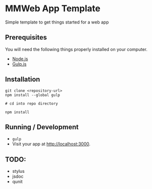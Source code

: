 # MMWeb App Template

Simple template to get things started for a web app

## Prerequisites

You will need the following things properly installed on your computer.

* [Node.js](http://nodejs.org/)
* [Gulp.js](http://gulpjs.com/)

## Installation

    git clone <repository-url>
    npm install --global gulp
    
    # cd into repo directory
    
    npm install

## Running / Development

* `gulp`
* Visit your app at [http://localhost:3000](http://localhost:3000).


## TODO:

* stylus
* jsdoc
* qunit